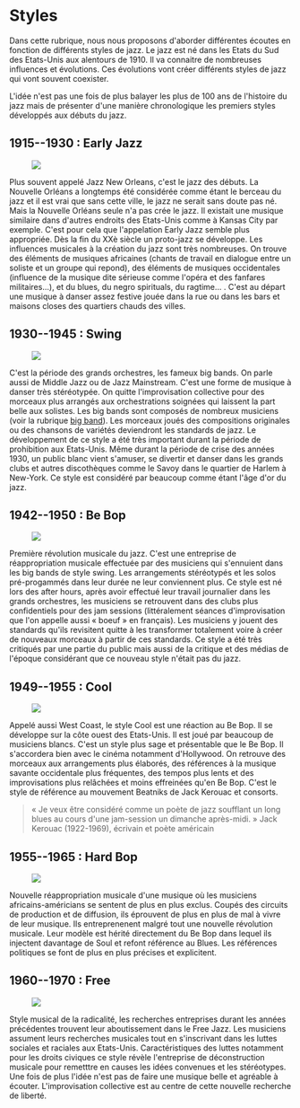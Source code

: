 # Styles

Dans cette rubrique, nous nous proposons d'aborder différentes écoutes en fonction de différents styles de jazz.
Le jazz est né dans les Etats du Sud des Etats-Unis aux alentours de 1910. Il va connaitre de nombreuses influences et évolutions. Ces évolutions vont créer différents styles de jazz qui vont souvent coexister.

L'idée n'est pas une fois de plus balayer les plus de 100 ans de l'histoire du jazz mais de présenter d'une manière chronologique les premiers styles développés aux débuts du jazz.

## 1915--1930 : Early Jazz
<figure id="king-olliver" class="app-frame encart styles left" data-title="King Olliver Creole Jazz Band">
  <img src="./assets/images/king-olliver.jpg">
</figure>

Plus souvent appelé Jazz New Orleans, c'est le jazz des débuts. La Nouvelle Orléans a longtemps été considérée comme étant le berceau du jazz et il est vrai que sans cette ville, le jazz ne serait sans doute pas né. Mais la Nouvelle Orléans seule n'a pas crée le jazz. Il existait une musique similaire dans d'autres endroits des Etats-Unis comme à Kansas City par exemple. C'est pour cela que l'appelation Early Jazz semble plus appropriée.
Dès la fin du XXè siècle un proto-jazz se développe. Les influences musicales à la création du jazz sont très nombreuses. On trouve des éléments de musiques africaines (chants de travail en dialogue entre un soliste et un groupe qui repond), des éléments de musiques occidentales (influence de la musique dite sérieuse comme l'opéra et des fanfares militaires...), et du blues, du negro spirituals, du ragtime... .
C'est au départ une musique à danser assez festive jouée dans la rue ou dans les bars et maisons closes des quartiers chauds des villes.

## 1930--1945 : Swing
<figure class="app-frame encart styles right" data-title="Le Savoy Ball Room à Harlem">
  <img src="assets/images/savoy-harlem.jpg">
</figure>

C'est la période des grands orchestres, les fameux big bands. On parle aussi de Middle Jazz ou de Jazz Mainstream. C'est une forme de musique à danser très stéréotypée. On quitte l'improvisation collective pour des morceaux plus arrangés aux orchestrations soignées qui laissent la part belle aux solistes. Les big bands sont composés de nombreux musiciens (voir la rubrique [big band](/formations/c6-big-band)). Les morceaux joués des compositions originales ou des chansons de variétés deviendront les standards de jazz. Le développement de ce style a été très important durant la période de prohibition aux Etats-Unis. Même durant la période de crise des années 1930, un public blanc vient s'amuser, se divertir et danser dans les grands clubs et autres discothèques comme le Savoy dans le quartier de Harlem à New-York. Ce style est considéré par beaucoup comme étant l'âge d'or du jazz.

## 1942--1950 : Be Bop
<figure class="app-frame encart styles left" data-title="« Charlie Parker »">
<img src="assets/images/charlie-parker.jpg">
</figure>

Première révolution musicale du jazz. C'est une entreprise de réappropriation musicale effectuée par des musiciens qui s'ennuient dans les big bands de style swing. Les arrangements stéréotypés et les solos pré-progammés dans leur durée ne leur conviennent plus. Ce style est né lors des after hours, après avoir effectué leur travail journalier dans les grands orchestres, les musiciens se retrouvent dans des clubs plus confidentiels pour des jam sessions (littéralement séances d'improvisation que l'on appelle aussi « boeuf » en français). Les musiciens y jouent des standards qu'ils revisitent quitte à les transformer totalement voire à créer de nouveaux morceaux à partir de ces standards.
Ce style a été très critiqués par une partie du public mais aussi de la critique et des médias de l'époque considérant que ce nouveau style n'était pas du jazz.

   

## 1949--1955 : Cool
<figure class="app-frame encart styles right" data-title="Dave Brubeck">
<img src="assets/images/dave-brubeck-1.jpg">
</figure>

Appelé aussi West Coast, le style Cool est une réaction au Be Bop. Il se développe sur la côte ouest des Etats-Unis. Il est joué par beaucoup de musiciens blancs. C'est un style plus sage et présentable que le Be Bop. Il s'accordera bien avec le cinéma notamment d'Hollywood. On retrouve des morceaux aux arrangements plus élaborés, des références à la musique savante occidentale plus fréquentes, des tempos plus lents et des improvisations plus relâchées et moins effreinées qu'en Be Bop. C'est le style de référence au mouvement Beatniks de Jack Kerouac et consorts.

> « Je veux être considéré comme un poète de jazz soufflant un long blues au cours d'une jam-session 
> un dimanche après-midi. »
> Jack Kerouac (1922-1969), écrivain et poète américain

## 1955--1965 : Hard Bop
<figure class="app-frame encart styles left" data-title="Art Blakey">
<img src="assets/images/art-blakey-2.jpg">
</figure>

 Nouvelle réappropriation musicale d'une musique où les musiciens africains-américians se sentent de plus en plus exclus. Coupés des circuits de production et de diffusion, ils éprouvent de plus en plus de mal à vivre de leur musique. Ils entreprenenent malgré tout une nouvelle révolution musicale. Leur modèle est hérité directement du Be Bop dans lequel ils injectent davantage de Soul et refont référence au Blues. Les références politiques se font de plus en plus précises et explicitent.

 ## 1960--1970 : Free
<figure class="app-frame encart styles right" data-title="Art Ensemble of Chicago">
<img src="assets/images/art-ensemble-of-chicago.jpg">
</figure>

 Style musical de la radicalité, les recherches entreprises durant les années précédentes trouvent leur aboutissement dans le Free Jazz. Les musiciens assument leurs recherches musicales tout en s'inscrivant dans les luttes sociales et raciales aux Etats-Unis. Caractéristiques des luttes notamment pour les droits civiques ce style révèle l'entreprise de déconstruction musicale pour remetttre en causes les idées convenues et les stéréotypes. Une fois de plus l'idée n'est pas de faire une musique belle et agréable à écouter. L'improvisation collective est au centre de cette nouvelle recherche de liberté.
